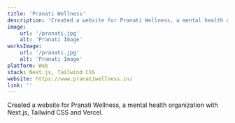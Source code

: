 ```yaml
---
title: 'Pranati Wellness'
description: 'Created a website for Pranati Wellness, a mental health organization.'
image:
    url: '/pranati.jpg'
    alt: 'Pranati Image'
worksImage:
    url: '/pranati.jpg'
    alt: 'Pranati Image'
platform: Web
stack: Next.js, Tailwind CSS
website: https://www.pranatiwellness.in/
link: ''
---
```


Created a website for Pranati Wellness, a mental health organization with Next.js, Tailwind CSS and Vercel.
